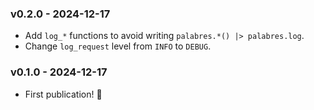 ### v0.2.0 - 2024-12-17

- Add `log_*` functions to avoid writing `palabres.*() |> palabres.log`.
- Change `log_request` level from `INFO` to `DEBUG`.

### v0.1.0 - 2024-12-17

- First publication! 🎉
